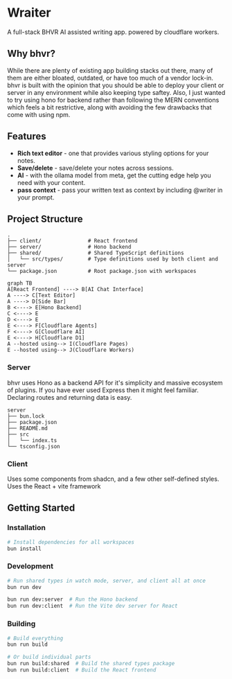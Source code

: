 # Wraiter

A full-stack BHVR AI assisted writing app.
powered by cloudflare workers.

## Why bhvr?

While there are plenty of existing app building stacks out there, many of them are either bloated, outdated, or have too much of a vendor lock-in. bhvr is built with the opinion that you should be able to deploy your client or server in any environment while also keeping type saftey. Also, I just wanted to try using hono for backend rather than following the MERN conventions which feels a bit restrictive, along with avoiding the few drawbacks that come with using npm.

## Features

- **Rich text editor** \- one that provides various styling options for your notes.
- **Save/delete** \- save/delete your notes across sessions.
- **AI** \- with the ollama model from meta, get the cutting edge help you need with your content.
- **pass context** \- pass your written text as context by including @writer in your prompt.

## Project Structure

```
.
├── client/               # React frontend
├── server/               # Hono backend
├── shared/               # Shared TypeScript definitions
│   └── src/types/        # Type definitions used by both client and server
└── package.json          # Root package.json with workspaces
```

```mermaid
graph TB
A[React Frontend] ----> B[AI Chat Interface]
A ----> C[Text Editor]
A ----> D[Side Bar]
B <----> E[Hono Backend]
C <----> E
D <----> E
E <----> F[Cloudflare Agents]
F <----> G[Cloudflare AI]
E <----> H[Cloudflare D1]
A --hosted using--> I(Cloudflare Pages)
E --hosted using--> J(Cloudflare Workers)
``` 

### Server

bhvr uses Hono as a backend API for it's simplicity and massive ecosystem of plugins. If you have ever used Express then it might feel familiar. Declaring routes and returning data is easy.

```
server
├── bun.lock
├── package.json
├── README.md
├── src
│   └── index.ts
└── tsconfig.json
```

### Client

Uses some components from shadcn, and a few other self-defined styles.
Uses the React + vite framework

## Getting Started

### Installation

```bash
# Install dependencies for all workspaces
bun install
```

### Development

```bash
# Run shared types in watch mode, server, and client all at once
bun run dev

bun run dev:server  # Run the Hono backend
bun run dev:client  # Run the Vite dev server for React
```

### Building

```bash
# Build everything
bun run build

# Or build individual parts
bun run build:shared  # Build the shared types package
bun run build:client  # Build the React frontend
```
